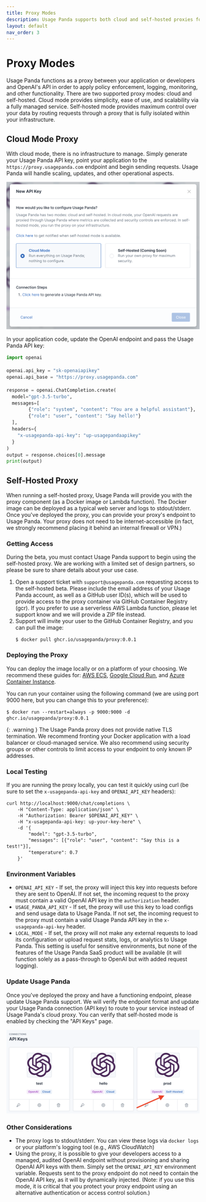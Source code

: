 ```yaml
---
title: Proxy Modes
description: Usage Panda supports both cloud and self-hosted proxies for ease-of-use and security.
layout: default
nav_order: 3
---
```


# Proxy Modes

Usage Panda functions as a proxy between your application or developers and OpenAI's API in order to apply policy enforcement, logging, monitoring, and other functionality. There are two supported proxy modes: cloud and self-hosted. Cloud mode provides simplicity, ease of use, and scalability via a fully managed service. Self-hosted mode provides maximum control over your data by routing requests through a proxy that is fully isolated within your infrastructure.

## Cloud Mode Proxy

With cloud mode, there is no infrastructure to manage. Simply generate your Usage Panda API key, point your application to the `https://proxy.usagepanda.com` endpoint and begin sending requests. Usage Panda will handle scaling, updates, and other operational aspects.

![New API Key](assets/images/usage-panda-api-key.png)

In your application code, update the OpenAI endpoint and pass the Usage Panda API key:

```python
import openai

openai.api_key = "sk-openaiapikey"
openai.api_base = "https://proxy.usagepanda.com"

response = openai.ChatCompletion.create(
  model="gpt-3.5-turbo",
  messages=[
        {"role": "system", "content": "You are a helpful assistant"},
        {"role": "user", "content": "Say hello!"}
  ],
  headers={
    "x-usagepanda-api-key": "up-usagepandaapikey"
  }
)
output = response.choices[0].message
print(output)
```

## Self-Hosted Proxy

When running a self-hosted proxy, Usage Panda will provide you with the proxy component (as a Docker image or Lambda function). The Docker image can be deployed as a typical web server and logs to stdout/stderr. Once you've deployed the proxy, you can provide your proxy's endpoint to Usage Panda. Your proxy does not need to be internet-accessible (in fact, we strongly recommend placing it behind an internal firewall or VPN.)

### Getting Access
During the beta, you must contact Usage Panda support to begin using the self-hosted proxy. We are working with a limited set of design partners, so please be sure to share details about your use case.

1. Open a support ticket with `support@usagepanda.com` requesting access to the self-hosted beta. Please include the email address of your Usage Panda account, as well as a GitHub user ID(s), which will be used to provide access to the proxy container via GitHub Container Registry (gcr). If you prefer to use a serverless AWS Lambda function, please let support know and we will provide a ZIP file instead.
2. Support will invite your user to the GitHub Container Registry, and you can pull the image:
    ```
    $ docker pull ghcr.io/usagepanda/proxy:0.0.1
    ```

### Deploying the Proxy
You can deploy the image locally or on a platform of your choosing. We recommend these guides for: [AWS ECS](https://aws.amazon.com/getting-started/hands-on/deploy-docker-containers/), [Google Cloud Run](https://cloud.google.com/run/docs/deploying), and [Azure Container Instance](https://learn.microsoft.com/en-us/azure/container-instances/container-instances-quickstart).

You can run your container using the following command (we are using port 9000 here, but you can change this to your preference):
```
$ docker run --restart=always -p 9000:9000 -d ghcr.io/usagepanda/proxy:0.0.1
```

{: .warning }
The Usage Panda proxy does not provide native TLS termination. We recommend fronting your Docker application with a load balancer or cloud-managed service. We also recommend using security groups or other controls to limit access to your endpoint to only known IP addresses.

### Local Testing
If you are running the proxy locally, you can test it quickly using curl (be sure to set the `x-usagepanda-api-key` and `OPENAI_API_KEY` headers):

```
curl http://localhost:9000/chat/completions \
    -H "Content-Type: application/json" \
    -H "Authorization: Bearer $OPENAI_API_KEY" \
    -H "x-usagepanda-api-key: up-your-key-here" \
    -d '{
        "model": "gpt-3.5-turbo",
        "messages": [{"role": "user", "content": "Say this is a test!"}],
        "temperature": 0.7
    }'
```

### Environment Variables

* `OPENAI_API_KEY` - If set, the proxy will inject this key into requests before they are sent to OpenAI. If not set, the incoming request to the proxy must contain a valid OpenAI API key in the `authorization` header.
* `USAGE_PANDA_API_KEY` - If set, the proxy will use this key to load configs and send usage data to Usage Panda. If not set, the incoming request to the proxy must contain a valid Usage Panda API key in the `x-usagepanda-api-key` header.
* `LOCAL_MODE` - If set, the proxy will not make any external requests to load its configuration or upload request stats, logs, or analytics to Usage Panda. This setting is useful for sensitive environments, but none of the features of the Usage Panda SaaS product will be available (it will function solely as a pass-through to OpenAI but with added request logging).

### Update Usage Panda

Once you've deployed the proxy and have a functioning endpoint, please update Usage Panda support. We will verify the endpoint format and update your Usage Panda connection (API key) to route to your service instead of Usage Panda's cloud proxy. You can verify that self-hosted mode is enabled by checking the "API Keys" page.

![Self-Hosted Mode](assets/images/usage-panda-self-hosted.png)

### Other Considerations
* The proxy logs to stdout/stderr. You can view these logs via `docker logs` or your platform's logging tool (e.g., AWS CloudWatch)
* Using the proxy, it is possible to give your developers access to a managed, audited OpenAI endpoint without provisioning and sharing OpenAI API keys with them. Simply set the `OPENAI_API_KEY` environment variable. Requests sent to the proxy endpoint do not need to contain the OpenAI API key, as it will by dynamically injected. (Note: if you use this mode, it is critical that you protect your proxy endpoint using an alternative authentication or access control solution.)